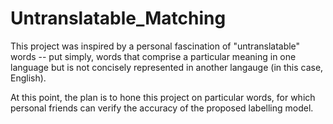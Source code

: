 # Untranslatable_Matching
This project was inspired by a personal fascination of "untranslatable" words -- put simply, words that comprise a particular meaning in one language but is not concisely represented in another langauge (in this case, English). 

At this point, the plan is to hone this project on particular words, for which personal friends can verify the accuracy of the proposed labelling model. 
